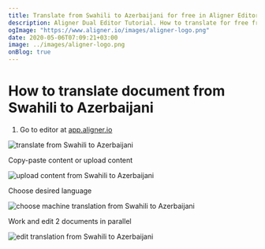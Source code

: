 ```yaml
---
title: Translate from Swahili to Azerbaijani for free in Aligner Editor
description: Aligner Dual Editor Tutorial. How to translate for free from Swahili to Azerbaijani. Aligner is multilingual document management platform. 
ogImage: "https://www.aligner.io/images/aligner-logo.png"
date: 2020-05-06T07:09:21+03:00
image: ../images/aligner-logo.png
onBlog: true
---
```


# How to translate document from Swahili to Azerbaijani

1. Go to editor at [app.aligner.io](https://app.aligner.io "Aligner App web page")

![translate from Swahili to Azerbaijani](../aligner-blank-editor.png "translate from Swahili to Azerbaijani")

Copy-paste content or upload content

![upload content from Swahili to Azerbaijani](../aligner-uploaded-document.png "upload content from Swahili to Azerbaijani")

Choose desired language

![choose machine translation from Swahili to Azerbaijani](../aligner-language-dropdown.png "choose machine translation from Swahili to Azerbaijani")

Work and edit 2 documents in parallel

![edit translation from Swahili to Azerbaijani](../aligner-double-sitded-editor.png "edit translation from Swahili to Azerbaijani")

